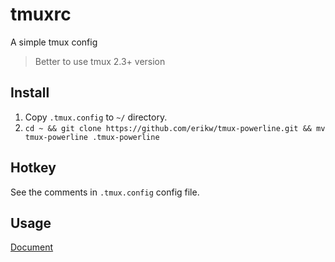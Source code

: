 # tmuxrc

A simple tmux config

> Better to use tmux 2.3+ version

## Install

1. Copy `.tmux.config` to `~/` directory.
2. `cd ~ && git clone https://github.com/erikw/tmux-powerline.git && mv tmux-powerline .tmux-powerline`

## Hotkey

See the comments in `.tmux.config` config file.

## Usage

[Document](https://github.com/sallen450/awesome-docs)
